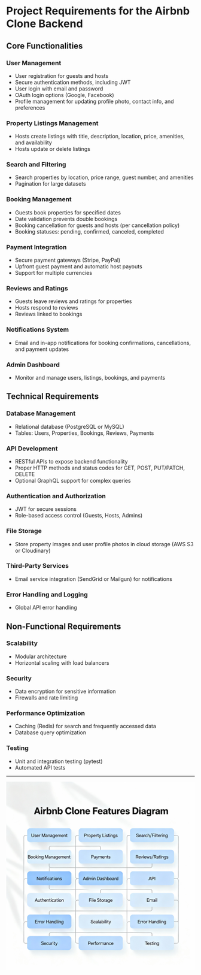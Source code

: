 # Project Requirements for the Airbnb Clone Backend

## Core Functionalities

### User Management
- User registration for guests and hosts
- Secure authentication methods, including JWT
- User login with email and password
- OAuth login options (Google, Facebook)
- Profile management for updating profile photo, contact info, and preferences

### Property Listings Management
- Hosts create listings with title, description, location, price, amenities, and availability
- Hosts update or delete listings

### Search and Filtering
- Search properties by location, price range, guest number, and amenities
- Pagination for large datasets

### Booking Management
- Guests book properties for specified dates
- Date validation prevents double bookings
- Booking cancellation for guests and hosts (per cancellation policy)
- Booking statuses: pending, confirmed, canceled, completed

### Payment Integration
- Secure payment gateways (Stripe, PayPal)
- Upfront guest payment and automatic host payouts
- Support for multiple currencies

### Reviews and Ratings
- Guests leave reviews and ratings for properties
- Hosts respond to reviews
- Reviews linked to bookings

### Notifications System
- Email and in-app notifications for booking confirmations, cancellations, and payment updates

### Admin Dashboard
- Monitor and manage users, listings, bookings, and payments

## Technical Requirements

### Database Management
- Relational database (PostgreSQL or MySQL)
- Tables: Users, Properties, Bookings, Reviews, Payments

### API Development
- RESTful APIs to expose backend functionality
- Proper HTTP methods and status codes for GET, POST, PUT/PATCH, DELETE
- Optional GraphQL support for complex queries

### Authentication and Authorization
- JWT for secure sessions
- Role-based access control (Guests, Hosts, Admins)

### File Storage
- Store property images and user profile photos in cloud storage (AWS S3 or Cloudinary)

### Third-Party Services
- Email service integration (SendGrid or Mailgun) for notifications

### Error Handling and Logging
- Global API error handling

## Non-Functional Requirements

### Scalability
- Modular architecture
- Horizontal scaling with load balancers

### Security
- Data encryption for sensitive information
- Firewalls and rate limiting

### Performance Optimization
- Caching (Redis) for search and frequently accessed data
- Database query optimization

### Testing
- Unit and integration testing (pytest)
- Automated API tests

---

![Project Diagram](img.png)
